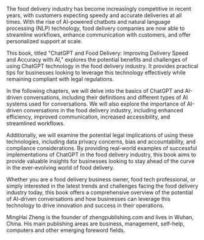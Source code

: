 

The food delivery industry has become increasingly competitive in recent years, with customers expecting speedy and accurate deliveries at all times. With the rise of AI-powered chatbots and natural language processing (NLP) technology, food delivery companies are now able to streamline workflows, enhance communication with customers, and offer personalized support at scale.

This book, titled "ChatGPT and Food Delivery: Improving Delivery Speed and Accuracy with AI," explores the potential benefits and challenges of using ChatGPT technology in the food delivery industry. It provides practical tips for businesses looking to leverage this technology effectively while remaining compliant with legal regulations.

In the following chapters, we will delve into the basics of ChatGPT and AI-driven conversations, including their definitions and different types of AI systems used for conversations. We will also explore the importance of AI-driven conversations in the food delivery industry, including enhanced efficiency, improved communication, increased accessibility, and streamlined workflows.

Additionally, we will examine the potential legal implications of using these technologies, including data privacy concerns, bias and accountability, and compliance considerations. By providing real-world examples of successful implementations of ChatGPT in the food delivery industry, this book aims to provide valuable insights for businesses looking to stay ahead of the curve in the ever-evolving world of food delivery.

Whether you are a food delivery business owner, food tech professional, or simply interested in the latest trends and challenges facing the food delivery industry today, this book offers a comprehensive overview of the potential of AI-driven conversations and how businesses can leverage this technology to drive innovation and success in their operations.

MingHai Zheng is the founder of zhengpublishing.com and lives in Wuhan, China. His main publishing areas are business, management, self-help, computers and other emerging foreword fields.
